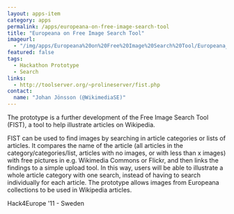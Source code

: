 ```yaml
---
layout: apps-item
category: apps
permalink: /apps/europeana-on-free-image-search-tool
title: "Europeana on Free Image Search Tool"
imageurl:
  - "/img/apps/Europeana%20on%20Free%20Image%20Search%20Tool/Europeana_on_Free_Image_Search_Tool.png"
featured: false
tags:
  - Hackathon Prototype
  - Search
links:
  - http://toolserver.org/~prolineserver/fist.php
contact: 
  name: "Johan Jönsson (@WikimediaSE)"
---
```


The prototype is a further development of the Free Image Search Tool (FIST), a tool to help illustrate articles on Wikipedia.

FIST can be used to find images by searching in article categories or lists of articles. It compares the name of the article (all articles in the category/categories/list, articles with no images, or with less than x images) with free pictures in e.g. Wikimedia Commons or Flickr, and then links the findings to a simple upload tool. In this way, users will be able to illustrate a whole article category with one search, instead of having to search individually for each article. The prototype allows images from Europeana collections to be used in Wikipedia articles.

 Hack4Europe '11 - Sweden
